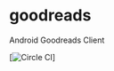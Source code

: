 # goodreads
Android Goodreads Client

[![Circle CI](https://circleci.com/gh/ademar111190/goodreads.svg?style=shield&circle-token=:1cfe979fb2e368e2d706cee6d845443b0e771a31)]
